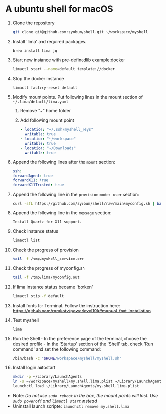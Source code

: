 # A ubuntu shell for macOS

1. Clone the repository
   ```sh
   git clone git@github.com:zyobum/shell.git ~/workspace/myshell
   ```
1. Install 'lima' and required packages.
   ```sh
   brew install lima jq
   ```
1. Start new instance with pre-definedlib example:docker
   ```sh
   limactl start --name=default template://docker
   ```
1. Stop the docker instance
   ```sh
   limactl factory-reset default
   ```
1. Modify mount points. Put following lines in the mount section of `~/.lima/default/lima.yaml`

   1. Remove "~" home folder

   1. Add following mount point
      ```yaml
      - location: "~/.ssh/myshell_keys"
        writable: true
      - location: "~/workspace"
        writable: true
      - location: "~/Downloads"
        writable: true
      ```
1. Append the following lines after the `mount` section:
   ```yaml
   ssh:
   forwardAgent: true
   forwardX11: true
   forwardX11Trusted: true
   ```
1. Append the following line in the `provision` `mode: user` section:
   ```sh
   curl -sfL https://github.com/zyobum/shell/raw/main/myconfig.sh | bash -s - > /tmp/lima/myconfig.out 2>&1
   ```
1. Append the following line in the `message` section:
   ```
   Install Quartz for X11 support.
   ```
1. Check instance status
   ```sh
   limactl list
   ```
1. Check the progress of provision
   ```sh
   tail -f /tmp/myshell_service.err
   ```
1. Check the progress of myconfig.sh
   ```sh
   tail -f /tmp/lima/myconfig.out
   ```
1. If lima instance status became 'borken'
   ```sh
   limactl stip -f default
   ```
1. Install fonts for Terminal. Follow the instruction here: <https://github.com/romkatv/powerlevel10k#manual-font-installation>
1. Test myshell
   ```sh
   lima
   ```

1. Run the Shell - In the preference page of the terminal, choose the desired profile - In the 'Startup' section of the 'Shell' tab, check 'Run command' and set the following command:
   ```sh
   /bin/bash -c "$HOME/workspace/myshell/myshell.sh"
   ```
1. Install login autostart
   ```sh
   mkdir -p ~/Library/LaunchAgents
   ln -s ~/workspace/myshell/my.shell.lima.plist ~/Library/LaunchAgents/
   launchctl load ~/Library/LaunchAgents/my.shell.lima.plist
   ```

+ Note: _Do not use `sudo reboot` in the box, the mount points will lost. Use `sudo poweroff` and `limactl start` instead_
+ Uninstall launch scripte: `launchctl remove my.shell.lima`
